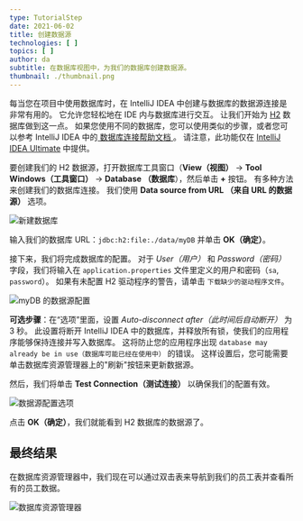 ```yaml
---
type: TutorialStep
date: 2021-06-02
title: 创建数据源
technologies: [ ]
topics: [ ]
author: da
subtitle: 在数据库视图中，为我们的数据库创建数据源。
thumbnail: ./thumbnail.png
---
```


每当您在项目中使用数据库时，在 IntelliJ IDEA 中创建与数据库的数据源连接是非常有用的。 它允许您轻松地在 IDE 内与数据库进行交互。 让我们开始为 [H2](https://www.h2database.com/html/main.html) 数据库做到这一点。 如果您使用不同的数据库，您可以使用类似的步骤，或者您可以参考 IntelliJ IDEA 中的[ 数据库连接帮助文档 ](https://www.jetbrains.com/help/idea/connecting-to-a-database.html)。 请注意，此功能仅在 [IntelliJ IDEA Ultimate](https://www.jetbrains.com/idea/features/editions_comparison_matrix.html) 中提供。

要创建我们的 H2 数据源，打开数据库工具窗口（**View（视图）** -> **Tool Windows（工具窗口）** -> **Database （数据库**），然后单击 **+** 按钮。 有多种方法来创建我们的数据库连接。 我们使用 **Data source from URL （来自 URL 的数据源）** 选项。

![新建数据库](./NewDatabase.png)

输入我们的数据库 URL：`jdbc:h2:file:./data/myDB` 并单击 **OK（确定）**。

接下来，我们将完成数据库的配置。 对于 *User（用户）* 和 *Password（密码）* 字段，我们将输入在 `application.properties` 文件里定义的用户和密码（`sa`, `password`）。 如果有未配置 H2 驱动程序的警告，请单击 `下载缺少的驱动程序文件`。

![myDB 的数据源配置](./IJConfigMyDB.png)

**可选步骤**：在“选项”里面，设置 *Auto-disconnect after（此时间后自动断开）* 为 3 秒。 此设置将断开 IntelliJ IDEA 中的数据库，并释放所有锁，使我们的应用程序能够保持连接并写入数据库。 这将防止您的应用程序出现 `database may already be in use（数据库可能已经在使用中）` 的错误。 这样设置后，您可能需要单击数据库资源管理器上的"刷新"按钮来更新数据源。

然后，我们将单击 **Test Connection（测试连接）** 以确保我们的配置有效。

![数据源配置选项](./IJConfigOptions.png)

点击 **OK（确定）**，我们就能看到 H2 数据库的数据源了。

## 最终结果
在数据库资源管理器中，我们现在可以通过双击表来导航到我们的员工表并查看所有的员工数据。

![数据库资源管理器](./DatabaseView.png)
